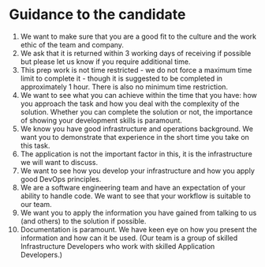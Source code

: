 # Guidance to the candidate

1. We want to make sure that you are a good fit to the culture and the work ethic of the team and company.
1. We ask that it is returned within 3 working days of receiving if possible but please let us know if you require additional time. 
1. This prep work is not time restricted - we do not force a maximum time limit to complete it - though it is suggested to be completed in approximately 1 hour. There is also no minimum time restriction.
1. We want to see what you can achieve within the time that you have: how you approach the task and how you deal with the complexity of the solution. Whether you can complete the solution or not, the importance of showing your development skills is paramount.
1. We know you have good infrastructure and operations background. We want you to demonstrate that experience in the short time you take on this task.
1. The application is not the important factor in this, it is the infrastructure we will want to discuss.
1. We want to see how you develop your infrastructure and how you apply good DevOps principles.
1. We are a software engineering team and have an expectation of your ability to handle code. We want to see that your workflow is suitable to our team. 
1. We want you to apply the information you have gained from talking to us (and others) to the solution if possible.
1. Documentation is paramount. We have keen eye on how you present the information and how can it be used. (Our team is a group of skilled Infrastructure Developers who work with skilled Application Developers.)
